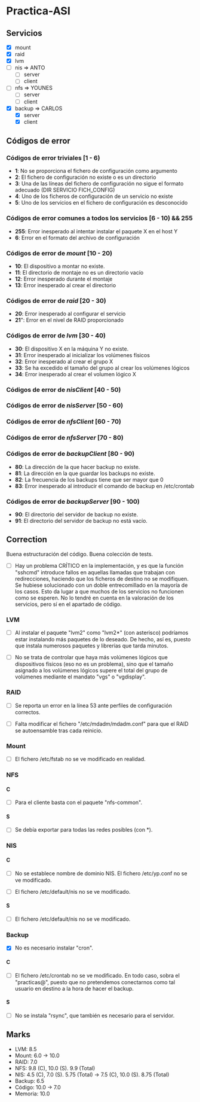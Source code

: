 # Practica-ASI
## Servicios

- [x] mount
- [x] raid
- [x] lvm
- [ ] nis => ANTO
  + [ ] server
  + [ ] client
- [ ] nfs => YOUNES
  + [ ] server
  + [ ] client
- [x] backup => CARLOS
  + [x] server
  + [x] client

## Códigos de error
### Códigos de error triviales [1 - 6)

- **1**: No se proporciona el fichero de configuración como argumento
- **2**: El fichero de configuración no existe o es un directorio
- **3**: Una de las líneas del fichero de configuración no sigue el formato adecuado (DIR SERVICIO FICH_CONFIG)
- **4**: Uno de los ficheros de configuración de un servicio no existe
- **5**: Uno de los servicios en el fichero de configuración es desconocido

### Códigos de error comunes a todos los servicios [6 - 10) && 255

- **255**: Error inesperado al intentar instalar el paquete X en el host Y
- **6**: Error en el formato del archivo de configuración

### Códigos de error de *mount* [10 - 20)

- **10**: El dispositivo a montar no existe.
- **11**: El directorio de montaje no es un directorio vacío
- **12**: Error inesperado durante el montaje
- **13**: Error inesperado al crear el directorio

### Códigos de error de *raid* [20 - 30)

- **20**: Error inesperado al configurar el servicio
- **21**": Error en el nivel de RAID proporcionado

### Códigos de error de *lvm* [30 - 40)

- **30**: El dispositivo X en la máquina Y no existe.
- **31**: Error inesperado al inicializar los volúmenes físicos
- **32**: Error inesperado al crear el grupo X
- **33**: Se ha excedido el tamaño del grupo al crear los volúmenes lógicos
- **34**: Error inesperado al crear el volumen lógico X

### Códigos de error de *nisClient* [40 - 50)

### Códigos de error de *nisServer* [50 - 60)

### Códigos de error de *nfsClient* [60 - 70)

### Códigos de error de *nfsServer* [70 - 80)

### Códigos de error de *backupClient* [80 - 90)

- **80**: La dirección de la que hacer backup no existe.
- **81**: La dirección en la que guardar los backups no existe.
- **82**: La frecuencia de los backups tiene que ser mayor que 0
- **83**: Error inesperado al introducir el comando de backup en /etc/crontab

### Códigos de error de *backupServer* [90 - 100)

- **90**: El directorio del servidor de backup no existe.
- **91**: El directorio del servidor de backup no está vacío.


## Correction

Buena estructuración del código. Buena colección de tests.

- [ ] Hay un problema CRÍTICO en la implementación, y es que la función "sshcmd"
	  introduce fallos en aquellas llamadas que trabajan con redirecciones,
	  haciendo que los ficheros de destino no se modifiquen. Se hubiese
	  solucionado con un doble entrecomillado en la mayoría de los casos. Esto
	  da lugar a que muchos de los servicios no funcionen como se esperen. No lo
	  tendré en cuenta en la valoración de los servicios, pero sí en el apartado
	  de código.

### LVM

- [ ] Al instalar el paquete "lvm2" como "lvm2*" (con asterisco) podríamos estar
	  instalando más paquetes de lo deseado. De hecho, así es, puesto que
	  instala numerosos paquetes y librerías que tarda minutos.

- [ ] No se trata de controlar que haya más volúmenes lógicos que dispositivos
	  físicos (eso no es un problema), sino que el tamaño asignado a los
	  volúmenes lógicos supere el total del grupo de volúmenes mediante el
	  mandato "vgs" o "vgdisplay".

### RAID

- [ ] Se reporta un error en la línea 53 ante perfiles de configuración
	  correctos.

- [ ] Falta modificar el fichero "/etc/mdadm/mdadm.conf" para que el RAID se
	  autoensamble tras cada reinicio.

### Mount

- [ ] El fichero /etc/fstab no se ve modificado en realidad.


### NFS
#### C

- [ ] Para el cliente basta con el paquete "nfs-common".

#### S

- [ ] Se debía exportar para todas las redes posibles (con *).

### NIS
#### C

- [ ] No se establece nombre de dominio NIS. El fichero /etc/yp.conf no se ve
	  modificado.

- [ ] El fichero /etc/default/nis no se ve modificado.

#### S

- [ ] El fichero /etc/default/nis no se ve modificado.

### Backup

- [x] No es necesario instalar "cron".

#### C

- [ ] El fichero /etc/crontab no se ve modificado. En todo caso, sobra el
	  "practicas@", puesto que no pretendemos conectarnos como tal usuario en
	  destino a la hora de hacer el backup.

#### S

- [ ] No se instala "rsync", que también es necesario para el servidor.

## Marks

- LVM: 8.5
- Mount: 6.0 -> 10.0
- RAID: 7.0
- NFS: 9.8 (C), 10.0 (S). 9.9 (Total)
- NIS: 4.5 (C), 7.0 (S). 5.75 (Total) -> 7.5 (C), 10.0 (S). 8.75 (Total)
- Backup: 6.5
- Código: 10.0 -> 7.0
- Memoria: 10.0
